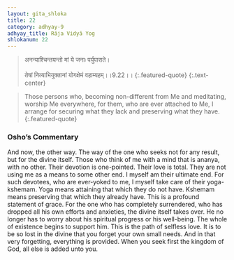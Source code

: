 ```yaml
---
layout: gita_shloka
title: 22
category: adhyay-9
adhyay_title: Rāja Vidyā Yog
shlokanum: 22
---
```


> अनन्याश्चिन्तयन्तो मां ये जनाः पर्युपासते।<br><br>तेषां नित्याभियुक्तानां योगक्षेमं वहाम्यहम्।।9.22।।
{:.featured-quote}
{:.text-center}

> Those persons who, becoming non-different from Me and meditating, worship Me everywhere, for them, who are ever attached to Me, I arrange for securing what they lack and preserving what they have.
{:.featured-quote}

### Osho’s Commentary
And now, the other way. The way of the one who seeks not for any result, but for the divine itself.
Those who think of me with a mind that is ananya, with no other. Their devotion is one-pointed. Their love is total. They are not using me as a means to some other end. I myself am their ultimate end.
For such devotees, who are ever-yoked to me, I myself take care of their yoga-kshemam. Yoga means attaining that which they do not have. Kshemam means preserving that which they already have.
This is a profound statement of grace. For the one who has completely surrendered, who has dropped all his own efforts and anxieties, the divine itself takes over. He no longer has to worry about his spiritual progress or his well-being. The whole of existence begins to support him.
This is the path of selfless love. It is to be so lost in the divine that you forget your own small needs. And in that very forgetting, everything is provided. When you seek first the kingdom of God, all else is added unto you.
